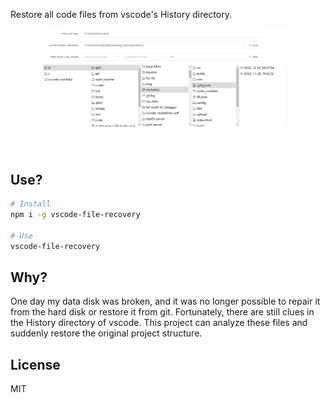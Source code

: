 Restore all code files from vscode's History directory.


<p align="center">
  <img src="./img/20230324155547.png" width="80%">
</p>

## Use?

``` sh
# Install
npm i -g vscode-file-recovery

# Use
vscode-file-recovery
```

## Why?

One day my data disk was broken, and it was no longer possible to repair it from the hard disk or restore it from git. Fortunately, there are still clues in the History directory of vscode. This project can analyze these files and suddenly restore the original project structure.

## License

MIT
